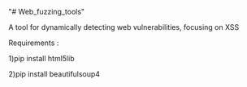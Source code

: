 "# Web_fuzzing_tools" 

A tool for dynamically detecting web vulnerabilities, focusing on XSS

Requirements :



  1)pip install html5lib
  
  
  2)pip install beautifulsoup4
  
